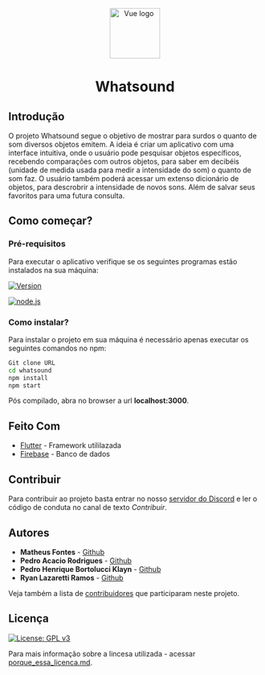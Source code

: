 
<p align="center"><img width="100" src="https://i.ibb.co/jJBLHrk/Novo-Projeto.png" alt="Vue logo">
</p>
<h1 align="center">Whatsound</h1>


## Introdução

O projeto Whatsound segue o objetivo de mostrar para surdos o quanto de som diversos objetos emitem. A ideia é criar um aplicativo com uma interface intuitiva, onde o usuário pode pesquisar objetos específicos, recebendo comparações com outros objetos, para saber em decibéis (unidade de medida usada para medir a intensidade do som) o quanto de som faz.
O usuário também poderá acessar um extenso dicionário de objetos, para descrobrir a intensidade de novos sons. Além de salvar seus favoritos para uma futura consulta.

## Como começar?

### Pré-requisitos

Para executar o aplicativo verifique se os seguintes programas estão instalados na sua máquina:

  <a href="https://www.npmjs.com/package/vue"><img src="https://img.shields.io/npm/v/vue.svg?sanitize=true" alt="Version"></a> 

[![node.js](./src/node.svg)](https://badges.aleen42.com/src/node.svg)


### Como instalar?

Para instalar o projeto em sua máquina é necessário apenas executar os seguintes comandos no npm:


``` bash
Git clone URL
cd whatsound
npm install
npm start
```
Pós compilado, abra no browser a url **localhost:3000**.



## Feito Com

* [Flutter](https://flutter.dev/) - Framework utililazada
* [Firebase](https://firebase.google.com/) - Banco de dados

## Contribuir

Para contribuir ao projeto basta entrar no nosso [servidor do Discord](https://discord.com) e ler o código de conduta no canal de texto *Contribuir*.

## Autores

* **Matheus Fontes** - [Github](https://github.com/Matt-Fontes)
* **Pedro Acacio Rodrigues** - [Github](https://github.com/acacio90)
* **Pedro Henrique Bortolucci Klayn** - [Github](https://github.com/Pedrobk222)
* **Ryan Lazaretti Ramos** - [Github](https://github.com/RyanRamos01)

Veja também a lista de [contribuidores](https://github.com/your/project/contributors) que participaram neste projeto.

## Licença
[![License: GPL v3](https://img.shields.io/badge/License-GPLv3-blue.svg)](https://www.gnu.org/licenses/gpl-3.0)

Para mais informação sobre a lincesa utilizada - acessar [porque_essa_licenca.md](porque_essa_licenca.md).



